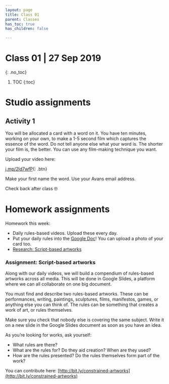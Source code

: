 ```yaml
---
layout: page
title: Class 01
parent: Classes
has_toc: true
has_children: false

---
```

# Class 01 | 27 Sep 2019

{: .no_toc}

1. TOC
   {:toc}

# Studio assignments

## Activity 1

You will be allocated a card with a word on it. You have ten minutes, working on your own, to make a 1-5 second film which captures the essence of the word. Do not tell anyone else what your word is. The shorter your film is, the better. You can use any film-making technique you want.

Upload your video here:

[j.mp/2ld7wfP](http://j.mp/2ld7wfP){: .btn}

Make your first name the word. Use your Avans email address.

Check back after class 🤓️

<!--

## Activity 1: Course Rules

This course is about creating rules in your work which enable you to be more creative. It is inspired by the Oulipo, who worked with constrained writing techniques.

A course about rules needs some rules. Some of these will be imposed on you (these are mostly there to make sure we’re all shooting in the same format, etc). Some we’ll make together. Some you’ll make yourself. Some will apply to all of us, some to just you.

### Imposed rules

* We will shoot in 16:9, landscape format. You can edit your footage into other formats later, but start in this format. This means if you’re shooting on a phone, you hold it in horizontally!
* We write, shoot, and edit _fast_. We are not precious about showing our work, or work-in-progress. We acknowledge it’s not going to be perfect, and constructive criticism will make it better.
* We make something small every day. It doesn’t have to be great: it just has to be made.
* We share our work with each other.
* Rules help us make things.
* If in doubt, make.
* Ask for feedback.

### Your rules

* Collectively agreed arbitrary rules. How do we refer to each other? Are we a class, a collective? What is our mission statement?
* What’s the best way of working? How can we share files?
  * A big Dropbox?
  * Agree on naming convention + folder structure for our daily files (e.g. _ollie-daily-2019.09.27.mov_). **This will be important later!**
* Any other rules?

## Activity 2: Video-making

You will be allocated a card with a word on it. You have ten minutes, working on your own, to make a 1-5 second film which captures the essence of the word. Do not tell anyone else what your word is. The shorter your film is, the better. You can use any film-making technique you want.

Words: gravity / acceleration / explosion / energy / implosion / clarity / transition / multiplication / fast / slow

After 10 minutes:

Upload your video here:

[j.mp/2ld7wfP](http://j.mp/2ld7wfP){: .btn}

Make your first name the word. Use your Avans email address.

_This is a Dropbox file request._

Write a set of instructions that someone else can follow to make the same film you just made. Think about how precise or loose your language is. Do you want them to frame objects in a certain way? Do they need to carry out a certain set of movements? How can you capture these in writing? (5 minutes)

Pass your instructions to the person to your left.

You have ten minutes to make a film by following the instructions you now have.

After 5 minutes:

Upload your video here: [j.mp/2ld7wfP](http://j.mp/2ld7wfP) (make your first name the word, your second name “2”. Use your Avans email address.)

Presentation of films, 1 then 2. Discussion: which instructions worked? Which films worked?

## Activity 3: Rules-based video

Create a simple set of constraints or rules you can follow to make videos with a recognisable visual or temporal structure.

You will use these rules to make and upload a _new video every single day for the duration of this course_. Each video should be the same length (aim for 1-10 seconds). You must follow your own rules for every video. Think about how each video communicates your constraints, and connects to the overall form and structure of the other films in your series.

Write your instructions on a credit-card-sized card. Carry this in your wallet. Refer to it every time you make your video.

Your videos will not be perfect. You must be at peace with this. Your daily videos must not use any post-production, besides trimming clips so that they conform to the time standards.

You will have made 70 short videos by the end of this course. At the end of the course you will combine these videos into a composition which shows a logical ordering of information.

We will make our rules now and test them so you can be happy with this way of working. You’ll finalise your rules before the end of class.

As a guide, this exercise should take no more than 10 minutes each day. If you can make it something that gets your blood pumping or your creativity going, it will set you up for a good day of work!

A few sample rules:

* _Each film will depict a single thin straight line running horizontally through its centre_
* _Each film will depict a single, unbroken lateral 360º movement of the environment I am in a 12.36pm_
* _Each film will depict a transition through a doorway_
* _Each film will show me engaging with a mechanism_
* _Each film will depict a balloon bursting in a new context  _
* _Each film will show an unbroken shot of the back of someone’s head for five seconds_
* _I am going to film the sky for one second at the same time every day_
* _I am going to make a timelapse of drawing blindfolded, filmed from above_
* _I am going to film a new orange object falling from my desk every day_
* _I am going to film pouring a new drink every day_
* _I am going to screw a piece of paper into a new ball every day; the camera position will always be the same_
  \-->

# Homework assignments

Homework this week:

* Daily rules-based videos. Upload these every day.
* Put your daily rules into the [Google Doc](https://docs.google.com/document/d/1-7oXTFJ9Phh1xanO6zaeC3hghGAFVKeIkASXCuLEsS4/edit?usp=sharing)! You can upload a photo of your card too.
* [Research: Script-based artworks](#assignment-script-based-artworks)

### Assignment: Script-based artworks

Along with our daily videos, we will build a compendium of rules-based artworks across all media. This will be done in Google Slides, a platform where we can all collaborate on one big document.

You must find and describe two rules-based artworks. These can be performances, writing, paintings, sculptures, films, manifestos, games, or anything else you can think of. The rules can be something that creates a work of art, or rules themselves.

Make sure you check that nobody else is covering the same subject. Write it on a new slide in the Google Slides document as soon as you have an idea.

As you’re looking for works, ask yourself:

* What rules are there?
* What are the rules for? Do they aid creation? When are they used?
* How are the rules presented? Do the rules themselves form part of the work?

You can contribute here: [http://bit.ly/constrained-artworks](http://bit.ly/constrained-artworks)